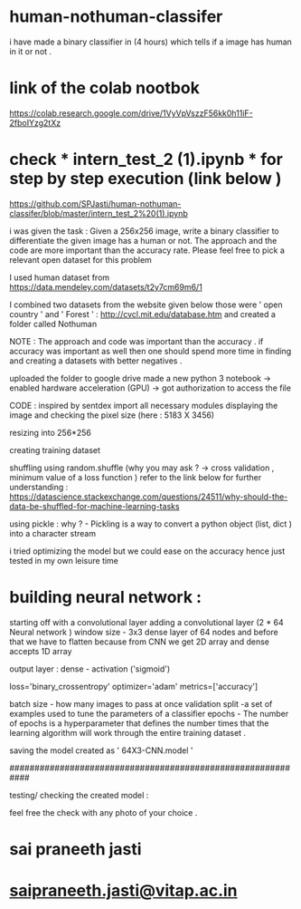 # human-nothuman-classifer
i have made a binary classifier in (4 hours) which tells if a image has human in it or not .

# link of the colab nootbok 
https://colab.research.google.com/drive/1VyVpVszzF56kk0h11iF-2fboIYzg2tXz

# check * intern_test_2 (1).ipynb * for step by step execution (link below )
https://github.com/SPJasti/human-nothuman-classifer/blob/master/intern_test_2%20(1).ipynb

i was given the task :
Given a 256x256 image, write a binary classifier to differentiate the given image has a human or not. The approach and the code are more important than the accuracy rate. Please feel free to pick a relevant open dataset for this problem

I used human dataset from https://data.mendeley.com/datasets/t2y7cm69m6/1 

I combined two datasets from the website given below  those were ' open country ' and ' Forest ' :
http://cvcl.mit.edu/database.htm
and created a folder called Nothuman 

NOTE : 
The approach and code was important than the accuracy .
if accuracy was important as well then one should spend more time in finding and creating a datasets with better negatives .

uploaded the folder to google drive 
made a new python 3 notebook -> enabled hardware acceleration (GPU) -> got authorization to access the file 

CODE :  inspired by sentdex
import all necessary modules 
displaying the image and checking the pixel size (here : 5183 X 3456)

 resizing into 256*256 

creating training dataset 

shuffling using random.shuffle (why you may ask ? -> cross validation , minimum value of a loss function )
refer to the link below for further understanding  :
https://datascience.stackexchange.com/questions/24511/why-should-the-data-be-shuffled-for-machine-learning-tasks

using pickle : 
why ? - Pickling is a way to convert a python object (list, dict ) into a character stream 

i tried optimizing the model but we could ease on the accuracy hence just tested in my own leisure time 

# building neural network : 
starting off with a convolutional layer
adding a convolutional layer   (2 * 64 Neural network  )
window size - 3x3
dense layer of 64 nodes and before that we have to flatten 
because from CNN we get 2D array and dense accepts 1D array 

output layer :
dense - activation ('sigmoid')

loss='binary_crossentropy'
optimizer='adam'
metrics=['accuracy']

batch size - how many images to pass at once 
validation split -a set of examples used to tune the parameters of a classifier
epochs - The number of epochs is a hyperparameter that defines the number times that the learning algorithm will work through the entire training dataset .

saving the model created as ' 64X3-CNN.model '

############################################################

testing/ checking the created model :

feel free the check with any photo of your choice . 

# sai praneeth jasti 
# saipraneeth.jasti@vitap.ac.in
